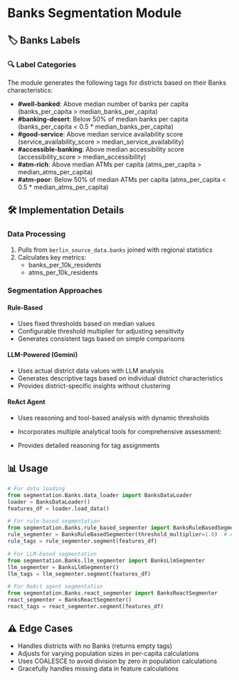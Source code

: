 # Banks Segmentation Module

## 🏷️ Banks Labels
### 🔍 Label Categories
The module generates the following tags for districts based on their Banks characteristics:

- **#well-banked**: Above median number of banks per capita (banks_per_capita > median_banks_per_capita)
- **#banking-desert**: Below 50% of median banks per capita (banks_per_capita < 0.5 * median_banks_per_capita)
- **#good-service**: Above median service availability score (service_availability_score > median_service_availability)
- **#accessible-banking**: Above median accessibility score (accessibility_score > median_accessibility)
- **#atm-rich**: Above median ATMs per capita (atms_per_capita > median_atms_per_capita)
- **#atm-poor**: Below 50% of median ATMs per capita (atms_per_capita < 0.5 * median_atms_per_capita)

## 🛠 Implementation Details
### Data Processing
1. Pulls from `berlin_source_data.banks` joined with regional statistics
2. Calculates key metrics:
      - banks_per_10k_residents
   - atms_per_10k_residents

### Segmentation Approaches
#### Rule-Based
- Uses fixed thresholds based on median values
- Configurable threshold multiplier for adjusting sensitivity
- Generates consistent tags based on simple comparisons

#### LLM-Powered (Gemini)
- Uses actual district data values with LLM analysis
- Generates descriptive tags based on individual district characteristics
- Provides district-specific insights without clustering

#### ReAct Agent
- Uses reasoning and tool-based analysis with dynamic thresholds
- Incorporates multiple analytical tools for comprehensive assessment:
  
- Provides detailed reasoning for tag assignments

## 📊 Usage
```python
# For data loading
from segmentation.Banks.data_loader import BanksDataLoader
loader = BanksDataLoader()
features_df = loader.load_data()

# For rule-based segmentation
from segmentation.Banks.rule_based_segmenter import BanksRuleBasedSegmenter
rule_segmenter = BanksRuleBasedSegmenter(threshold_multiplier=1.0)  # Adjust sensitivity
rule_tags = rule_segmenter.segment(features_df)

# For LLM-based segmentation
from segmentation.Banks.llm_segmenter import BanksLlmSegmenter
llm_segmenter = BanksLlmSegmenter()
llm_tags = llm_segmenter.segment(features_df)

# For ReAct agent segmentation
from segmentation.Banks.react_segmenter import BanksReactSegmenter
react_segmenter = BanksReactSegmenter()
react_tags = react_segmenter.segment(features_df)
```

## ⚠️ Edge Cases
- Handles districts with no Banks (returns empty tags)
- Adjusts for varying population sizes in per-capita calculations
- Uses COALESCE to avoid division by zero in population calculations
- Gracefully handles missing data in feature calculations
